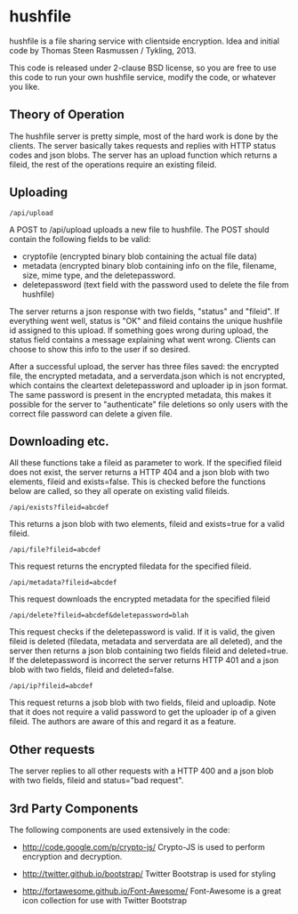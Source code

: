 hushfile
========

hushfile is a file sharing service with clientside encryption. Idea and initial code by Thomas Steen Rasmussen / Tykling, 2013.

This code is released under 2-clause BSD license, so you are free to use this code to run your own hushfile service, modify the code, or whatever you like.

Theory of Operation
-------------------
The hushfile server is pretty simple, most of the hard work is done by the clients. The server basically takes requests and replies with HTTP status codes and json blobs. The server has an upload function which returns a fileid, the rest of the operations require an existing fileid.

Uploading
---------
    /api/upload
A POST to /api/upload uploads a new file to hushfile. The POST should contain the following fields to be valid:
- cryptofile (encrypted binary blob containing the actual file data)
- metadata (encrypted binary blob containing info on the file, filename, size, mime type, and the deletepassword.
- deletepassword (text field with the password used to delete the file from hushfile)

The server returns a json response with two fields, "status" and "fileid". If everything went well, status is "OK" and fileid contains the unique hushfile id assigned to this upload. If something goes wrong during upload, the status field contains a message explaining what went wrong. Clients can choose to show this info to the user if so desired.

After a successful upload, the server has three files saved: the encrypted file, the encrypted metadata, and a serverdata.json which is not encrypted, which contains the cleartext deletepassword and uploader ip in json format. The same password is present in the encrypted metadata, this makes it possible for the server to "authenticate" file deletions so only users with the correct file password can delete a given file.

Downloading etc.
----------------
All these functions take a fileid as parameter to work. If the specified fileid does not exist, the server returns a HTTP 404 and a json blob with two elements, fileid and exists=false. This is checked before the functions below are called, so they all operate on existing valid fileids.

    /api/exists?fileid=abcdef
This returns a json blob with two elements, fileid and exists=true for a valid fileid.

    /api/file?fileid=abcdef
This request returns the encrypted filedata for the specified fileid.

    /api/metadata?fileid=abcdef
This request downloads the encrypted metadata for the specified fileid

    /api/delete?fileid=abcdef&deletepassword=blah
This request checks if the deletepassword is valid. If it is valid, the given fileid is deleted (filedata, metadata and serverdata are all deleted), and the server then returns a json blob containing two fields fileid and deleted=true. If the deletepassword is incorrect the server returns HTTP 401 and a json blob with two fields, fileid and deleted=false.

    /api/ip?fileid=abcdef
This request returns a jsob blob with two fields, fileid and uploadip. Note that it does not require a valid password to get the uploader ip of a given fileid. The authors are aware of this and regard it as a feature.

Other requests
--------------
The server replies to all other requests with a HTTP 400 and a json blob with two fields, fileid and status="bad request".

3rd Party Components
--------------------
The following components are used extensively in the code:
- http://code.google.com/p/crypto-js/
	Crypto-JS is used to perform encryption and decryption.

- http://twitter.github.io/bootstrap/
	Twitter Bootstrap is used for styling

- http://fortawesome.github.io/Font-Awesome/
	Font-Awesome is a great icon collection for use with Twitter Bootstrap